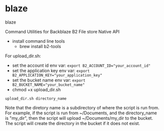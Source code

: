 # blaze
blaze

Command Utilities for Backblaze B2 File store Native API
- install command line tools
    - brew install b2-tools

For upload_dir.sh:
- set the account id env var: `export B2_ACCOUNT_ID="your_account_id"`
- set the application key env var: `export B2_APPLICATION_KEY="your_application_key"`
- set the bucket name env var: `export B2_BUCKET_NAME="your_bucket_name"` 
- chmod +x upload_dir.sh

```
upload_dir.sh directory_name
```
Note that the diretory name is a subdirectory of where the script is run from. For example, if the script is run from ~/Documents, and the directory_name is "my_dir", then the script will upload ~/Documents/my_dir to the bucket. The script will create the directory in the bucket if it does not exist.



